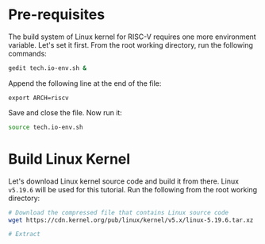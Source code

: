 # Pre-requisites

The build system of Linux kernel for RISC-V requires one more environment variable. Let's set it first. From the root working directory, run the following commands:
``` bash
gedit tech.io-env.sh &
```
Append the following line at the end of the file:
```
export ARCH=riscv
```
Save and close the file. Now run it:
``` bash
source tech.io-env.sh
```

# Build Linux Kernel

Let's download Linux kernel source code and build it from there. Linux `v5.19.6` will be used for this tutorial. Run the following from the root working directory:
``` bash
# Download the compressed file that contains Linux source code
wget https://cdn.kernel.org/pub/linux/kernel/v5.x/linux-5.19.6.tar.xz

# Extract

```
